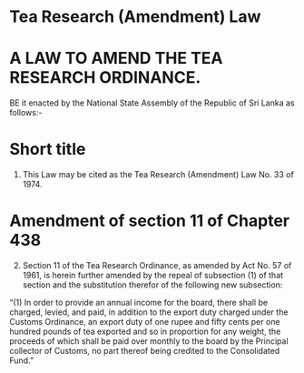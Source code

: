 # Tea Research (Amendment) Law

# A LAW TO AMEND THE TEA RESEARCH ORDINANCE.

BE it enacted by the National State Assembly of the Republic of Sri Lanka as follows:-

# Short title

1. This Law may be cited as the Tea Research (Amendment) Law No. 33 of 1974.

# Amendment of section 11 of Chapter 438

2. Section 11 of the Tea Research Ordinance, as amended by Act No. 57 of 1961, is herein further amended by the repeal of subsection (1) of that section and the substitution therefor of the following new subsection:

“(1) In order to provide an annual income for the board, there shall be charged, levied, and paid, in addition to the export duty charged under the Customs Ordinance, an export duty of one rupee and fifty cents per one hundred pounds of tea exported and so in proportion for any weight, the proceeds of which shall be paid over monthly to the board by the Principal collector of Customs, no part thereof being credited to the Consolidated Fund.”